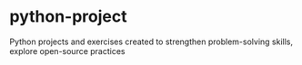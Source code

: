 # python-project
Python projects and exercises created to strengthen problem-solving skills, explore open-source practices
